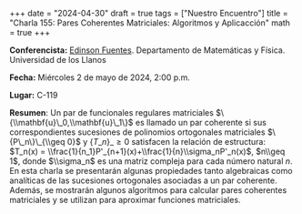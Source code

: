 +++
date  = "2024-04-30"
draft = true
tags  = ["Nuestro Encuentro"]
title = "Charla 155: Pares Coherentes Matriciales: Algoritmos y Aplicacción"
math  = true
+++

**Conferencista:** [Edinson Fuentes](https://sites.google.com/site/edinsonfuentesu). Departamento de Matemáticas y Física. Universidad de los Llanos

**Fecha:** Miércoles 2 de mayo de 2024, 2:00 p.m.

**Lugar:** C-119

**Resumen**: Un par de funcionales regulares matriciales $\{\\mathbf{u}\_0,\\mathbf{u}\_1\}$ es llamado un par coherente si sus correspondientes sucesiones de polinomios ortogonales matriciales $\{P\_n\}\_{\\geq 0}$ y $\{T\_n\}\_{\geq 0}$ satisfacen la relación de estructura: $T_n(x) = \\frac{1}{n_1}P'_{n+1}(x)+\\frac{1}{n}\\sigma_nP'_n(x)$, $n\\geq 1$, donde $\\sigma_n$ es una matriz compleja para cada número natural $n$. En esta charla se presentarán algunas propiedades tanto algebraicas como analíticas de las sucesiones ortogonales asociadas a un par coherente. Además, se mostrarán algunos algoritmos para calcular pares coherentes matriciales y se utilizan para aproximar funciones matriciales.
